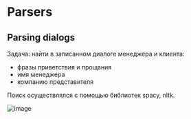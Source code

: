 # Parsers
## Parsing dialogs

Задача: найти в записанном диалоге менеджера и клиента:
 - фразы приветствия и прощания
 - имя менеджера
 - компанию представителя

Поиск осуществлялся с помощью библиотек spacy, nltk.

![image](https://user-images.githubusercontent.com/108274153/188267747-9602ccab-a335-4578-a053-7503d1f2aae6.png)
